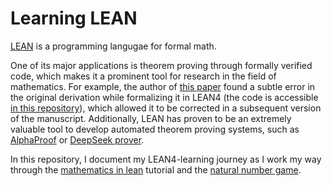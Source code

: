 # Learning LEAN

[LEAN](https://lean-lang.org) is a programming langugae for formal math.

One of its major applications is theorem proving through formally verified code, which makes it a prominent tool for research in the field of mathematics.
For example, the author of [this paper](https://arxiv.org/abs/2310.05328) found a subtle error in the original derivation while formalizing it in LEAN4 (the code is accessible [in this repository](https://github.com/teorth/symmetric_project)), which allowed it to be corrected in a subsequent version of the manuscript.
Additionally, LEAN has proven to be an extremely valuable tool to develop automated theorem proving systems, such as [AlphaProof](https://deepmind.google/discover/blog/ai-solves-imo-problems-at-silver-medal-level/) or [DeepSeek prover](https://arxiv.org/abs/2504.21801).

In this repository, I document my LEAN4-learning journey as I work my way through the [mathematics in lean](https://leanprover-community.github.io/mathematics_in_lean/) tutorial and the [natural number game](https://adam.math.hhu.de/#/g/leanprover-community/nng4).
